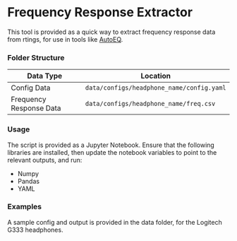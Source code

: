 # Frequency Response Extractor
This tool is provided as a quick way to extract frequency response data from rtings, for use in tools like [AutoEQ](https://squig.link/).

### Folder Structure
| Data Type | Location |
| --------- | -------- |
| Config Data | `data/configs/headphone_name/config.yaml`|
| Frequency Response Data | `data/configs/headphone_name/freq.csv` |

### Usage
The script is provided as a Jupyter Notebook. Ensure that the following libraries are installed, then update the notebook variables to point to the relevant outputs, and run:
- Numpy
- Pandas
- YAML

### Examples
A sample config and output is provided in the data folder, for the Logitech G333 headphones.